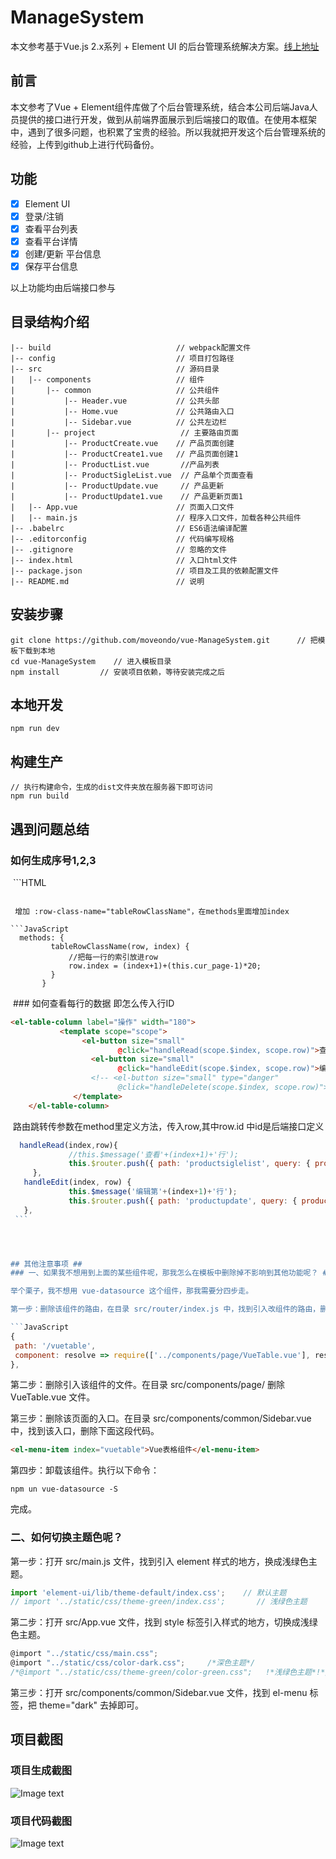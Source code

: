 # ManageSystem #

本文参考基于Vue.js 2.x系列 + Element UI 的后台管理系统解决方案。[线上地址](http://blog.gdfengshuo.com/example/work/)



## 前言 ##
 本文参考了Vue + Element组件库做了个后台管理系统，结合本公司后端Java人员提供的接口进行开发，做到从前端界面展示到后端接口的取值。在使用本框架中，遇到了很多问题，也积累了宝贵的经验。所以我就把开发这个后台管理系统的经验，上传到github上进行代码备份。


## 功能 ##
- [x] Element UI
- [x] 登录/注销
- [x] 查看平台列表 
- [x] 查看平台详情
- [x] 创建/更新 平台信息 
- [x] 保存平台信息 

以上功能均由后端接口参与


## 目录结构介绍 ##

	|-- build                            // webpack配置文件
	|-- config                           // 项目打包路径
	|-- src                              // 源码目录
	|   |-- components                   // 组件
	|       |-- common                   // 公共组件
	|           |-- Header.vue           // 公共头部
	|           |-- Home.vue           	 // 公共路由入口
	|           |-- Sidebar.vue          // 公共左边栏
	|		|-- project                   // 主要路由页面
	|           |-- ProductCreate.vue    // 产品页面创建
	|           |-- ProductCreate1.vue   // 产品页面创建1
	|           |-- ProductList.vue       //产品列表
	|           |-- ProductSigleList.vue  // 产品单个页面查看
	|           |-- ProductUpdate.vue     // 产品更新
	|           |-- ProductUpdate1.vue    // 产品更新页面1
	|   |-- App.vue                      // 页面入口文件
	|   |-- main.js                      // 程序入口文件，加载各种公共组件
	|-- .babelrc                         // ES6语法编译配置
	|-- .editorconfig                    // 代码编写规格
	|-- .gitignore                       // 忽略的文件
	|-- index.html                       // 入口html文件
	|-- package.json                     // 项目及工具的依赖配置文件
	|-- README.md                        // 说明


## 安装步骤 ##

	git clone https://github.com/moveondo/vue-ManageSystem.git      // 把模板下载到本地
	cd vue-ManageSystem    // 进入模板目录
	npm install         // 安装项目依赖，等待安装完成之后

## 本地开发 ##

	
	npm run dev

## 构建生产 ##

	// 执行构建命令，生成的dist文件夹放在服务器下即可访问
	npm run build

## 遇到问题总结 ##

 ### 如何生成序号1,2,3 ###
 
  ```HTML
  <el-table :data="data" border style="width: 100%"  :row-class-name="tableRowClassName" ref="multipleTable"> 
  ```
  
  增加 :row-class-name="tableRowClassName"，在methods里面增加index
  
  ```JavaScript
    methods: {
           tableRowClassName(row, index) {
               //把每一行的索引放进row
               row.index = (index+1)+(this.cur_page-1)*20;
           }
         }
   ```
  

  ### 如何查看每行的数据 即怎么传入行ID
  
  ```HTML
  <el-table-column label="操作" width="180">
             <template scope="scope">
                  <el-button size="small"
                          @click="handleRead(scope.$index, scope.row)">查看</el-button>
                    <el-button size="small"
                          @click="handleEdit(scope.$index, scope.row)">编辑</el-button>
                    <!-- <el-button size="small" type="danger"
                          @click="handleDelete(scope.$index, scope.row)">不展示</el-button> -->
                </template>
      </el-table-column>
  ```
  
  路由跳转传参数在method里定义方法，传入row,其中row.id 中id是后端接口定义
  
   ```JavaScript
     handleRead(index,row){
                //this.$message('查看'+(index+1)+'行');
                this.$router.push({ path: 'productsiglelist', query: { productId: row.id }});
        },
      handleEdit(index, row) {
                this.$message('编辑第'+(index+1)+'行');
                this.$router.push({ path: 'productupdate', query: { productId: row.id }});
      },
    ```
  



## 其他注意事项 ##
### 一、如果我不想用到上面的某些组件呢，那我怎么在模板中删除掉不影响到其他功能呢？ ###

举个栗子，我不想用 vue-datasource 这个组件，那我需要分四步走。

第一步：删除该组件的路由，在目录 src/router/index.js 中，找到引入改组件的路由，删除下面这段代码。

```JavaScript
{
    path: '/vuetable',
    component: resolve => require(['../components/page/VueTable.vue'], resolve)     // vue-datasource组件
},
```

第二步：删除引入该组件的文件。在目录 src/components/page/ 删除 VueTable.vue 文件。

第三步：删除该页面的入口。在目录 src/components/common/Sidebar.vue 中，找到该入口，删除下面这段代码。
	
```HTML
<el-menu-item index="vuetable">Vue表格组件</el-menu-item>
```

第四步：卸载该组件。执行以下命令：
	
	npm un vue-datasource -S

完成。

### 二、如何切换主题色呢？ ###

第一步：打开 src/main.js 文件，找到引入 element 样式的地方，换成浅绿色主题。

```javascript
import 'element-ui/lib/theme-default/index.css';    // 默认主题
// import '../static/css/theme-green/index.css';       // 浅绿色主题
```

第二步：打开 src/App.vue 文件，找到 style 标签引入样式的地方，切换成浅绿色主题。

```javascript
@import "../static/css/main.css";
@import "../static/css/color-dark.css";     /*深色主题*/
/*@import "../static/css/theme-green/color-green.css";   !*浅绿色主题*!*/
```

第三步：打开 src/components/common/Sidebar.vue 文件，找到 el-menu 标签，把 theme="dark" 去掉即可。

## 项目截图 ##
### 项目生成截图 ###

![Image text](https://github.com/moveondo/vue-ManageSystem/blob/master/static/img/like.png)

### 项目代码截图 ###

![Image text](https://github.com/moveondo/vue-ManageSystem/blob/master/static/img/project.png)


